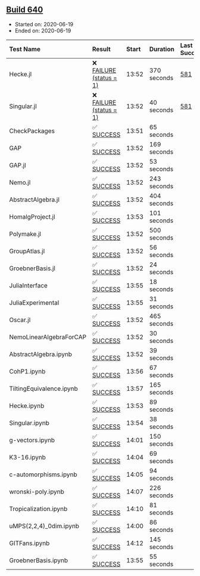 ## [Build 640](https://oscarci.mathematik.uni-kl.de/job/oscar-julia-1.4/640/)

* Started on: 2020-06-19
* Ended on: 2020-06-19

| Test Name    | Result | Start | Duration | Last Success | First Failure |
|:-------------|:-------|:------|:---------|:-------------|:--------------|
| Hecke.jl | ❌ [FAILURE (status = 1)](https://oscarci.mathematik.uni-kl.de/job/oscar-julia-1.4/640/artifact/logs/build-640/Hecke.jl.log) | 13:52 | 370 seconds | [581](https://oscarci.mathematik.uni-kl.de/job/oscar-julia-1.4/581/) | [582](https://oscarci.mathematik.uni-kl.de/job/oscar-julia-1.4/582/) |
| Singular.jl | ❌ [FAILURE (status = 1)](https://oscarci.mathematik.uni-kl.de/job/oscar-julia-1.4/640/artifact/logs/build-640/Singular.jl.log) | 13:52 | 40 seconds | [581](https://oscarci.mathematik.uni-kl.de/job/oscar-julia-1.4/581/) | [582](https://oscarci.mathematik.uni-kl.de/job/oscar-julia-1.4/582/) |
| CheckPackages | ✅ [SUCCESS](https://oscarci.mathematik.uni-kl.de/job/oscar-julia-1.4/640/artifact/logs/build-640/CheckPackages.log) | 13:51 | 65 seconds |  |  |
| GAP | ✅ [SUCCESS](https://oscarci.mathematik.uni-kl.de/job/oscar-julia-1.4/640/artifact/logs/build-640/GAP.log) | 13:52 | 169 seconds |  |  |
| GAP.jl | ✅ [SUCCESS](https://oscarci.mathematik.uni-kl.de/job/oscar-julia-1.4/640/artifact/logs/build-640/GAP.jl.log) | 13:52 | 53 seconds |  |  |
| Nemo.jl | ✅ [SUCCESS](https://oscarci.mathematik.uni-kl.de/job/oscar-julia-1.4/640/artifact/logs/build-640/Nemo.jl.log) | 13:52 | 243 seconds |  |  |
| AbstractAlgebra.jl | ✅ [SUCCESS](https://oscarci.mathematik.uni-kl.de/job/oscar-julia-1.4/640/artifact/logs/build-640/AbstractAlgebra.jl.log) | 13:52 | 404 seconds |  |  |
| HomalgProject.jl | ✅ [SUCCESS](https://oscarci.mathematik.uni-kl.de/job/oscar-julia-1.4/640/artifact/logs/build-640/HomalgProject.jl.log) | 13:53 | 101 seconds |  |  |
| Polymake.jl | ✅ [SUCCESS](https://oscarci.mathematik.uni-kl.de/job/oscar-julia-1.4/640/artifact/logs/build-640/Polymake.jl.log) | 13:52 | 500 seconds |  |  |
| GroupAtlas.jl | ✅ [SUCCESS](https://oscarci.mathematik.uni-kl.de/job/oscar-julia-1.4/640/artifact/logs/build-640/GroupAtlas.jl.log) | 13:52 | 56 seconds |  |  |
| GroebnerBasis.jl | ✅ [SUCCESS](https://oscarci.mathematik.uni-kl.de/job/oscar-julia-1.4/640/artifact/logs/build-640/GroebnerBasis.jl.log) | 13:52 | 24 seconds |  |  |
| JuliaInterface | ✅ [SUCCESS](https://oscarci.mathematik.uni-kl.de/job/oscar-julia-1.4/640/artifact/logs/build-640/JuliaInterface.log) | 13:55 | 18 seconds |  |  |
| JuliaExperimental | ✅ [SUCCESS](https://oscarci.mathematik.uni-kl.de/job/oscar-julia-1.4/640/artifact/logs/build-640/JuliaExperimental.log) | 13:55 | 31 seconds |  |  |
| Oscar.jl | ✅ [SUCCESS](https://oscarci.mathematik.uni-kl.de/job/oscar-julia-1.4/640/artifact/logs/build-640/Oscar.jl.log) | 13:52 | 465 seconds |  |  |
| NemoLinearAlgebraForCAP | ✅ [SUCCESS](https://oscarci.mathematik.uni-kl.de/job/oscar-julia-1.4/640/artifact/logs/build-640/NemoLinearAlgebraForCAP.log) | 13:52 | 30 seconds |  |  |
| AbstractAlgebra.ipynb | ✅ [SUCCESS](https://oscarci.mathematik.uni-kl.de/job/oscar-julia-1.4/640/artifact/logs/build-640/AbstractAlgebra.ipynb.log) | 13:52 | 39 seconds |  |  |
| CohP1.ipynb | ✅ [SUCCESS](https://oscarci.mathematik.uni-kl.de/job/oscar-julia-1.4/640/artifact/logs/build-640/CohP1.ipynb.log) | 13:56 | 67 seconds |  |  |
| TiltingEquivalence.ipynb | ✅ [SUCCESS](https://oscarci.mathematik.uni-kl.de/job/oscar-julia-1.4/640/artifact/logs/build-640/TiltingEquivalence.ipynb.log) | 13:57 | 165 seconds |  |  |
| Hecke.ipynb | ✅ [SUCCESS](https://oscarci.mathematik.uni-kl.de/job/oscar-julia-1.4/640/artifact/logs/build-640/Hecke.ipynb.log) | 13:53 | 89 seconds |  |  |
| Singular.ipynb | ✅ [SUCCESS](https://oscarci.mathematik.uni-kl.de/job/oscar-julia-1.4/640/artifact/logs/build-640/Singular.ipynb.log) | 13:54 | 38 seconds |  |  |
| g-vectors.ipynb | ✅ [SUCCESS](https://oscarci.mathematik.uni-kl.de/job/oscar-julia-1.4/640/artifact/logs/build-640/g-vectors.ipynb.log) | 14:01 | 150 seconds |  |  |
| K3-16.ipynb | ✅ [SUCCESS](https://oscarci.mathematik.uni-kl.de/job/oscar-julia-1.4/640/artifact/logs/build-640/K3-16.ipynb.log) | 14:04 | 69 seconds |  |  |
| c-automorphisms.ipynb | ✅ [SUCCESS](https://oscarci.mathematik.uni-kl.de/job/oscar-julia-1.4/640/artifact/logs/build-640/c-automorphisms.ipynb.log) | 14:05 | 94 seconds |  |  |
| wronski-poly.ipynb | ✅ [SUCCESS](https://oscarci.mathematik.uni-kl.de/job/oscar-julia-1.4/640/artifact/logs/build-640/wronski-poly.ipynb.log) | 14:07 | 226 seconds |  |  |
| Tropicalization.ipynb | ✅ [SUCCESS](https://oscarci.mathematik.uni-kl.de/job/oscar-julia-1.4/640/artifact/logs/build-640/Tropicalization.ipynb.log) | 14:10 | 81 seconds |  |  |
| uMPS(2,2,4)_0dim.ipynb | ✅ [SUCCESS](https://oscarci.mathematik.uni-kl.de/job/oscar-julia-1.4/640/artifact/logs/build-640/uMPS-2-2-4-_0dim.ipynb.log) | 14:00 | 86 seconds |  |  |
| GITFans.ipynb | ✅ [SUCCESS](https://oscarci.mathematik.uni-kl.de/job/oscar-julia-1.4/640/artifact/logs/build-640/GITFans.ipynb.log) | 14:12 | 145 seconds |  |  |
| GroebnerBasis.ipynb | ✅ [SUCCESS](https://oscarci.mathematik.uni-kl.de/job/oscar-julia-1.4/640/artifact/logs/build-640/GroebnerBasis.ipynb.log) | 13:55 | 55 seconds |  |  |
